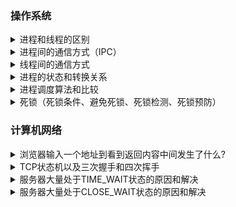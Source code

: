 ### 操作系统
<details>
    <summary>进程和线程的区别</summary>
    <ul>
        <li>进程是资源分配的最小单位，线程是程序执行的最小单位（资源调度的最小单位）</li>
        <li>进程有自己独立的地址空间，每启动一个进程，系统将为其分配地址空间，建立数据表来维护代码段，堆栈段和数据段。
            <ul>
                <li>而线程是共享进程中的数据，使用相同的地址空间，CPU开销小。</li>
            </ul>
        </li>
        <li>线程之间的通信更方便，同一进程下的线程共享全局变量，静态变量等数据，进程之间的通信则需要以通信的方式进行。</li>
        <li>多进程比多线程更健壮，多线程中一个线程死亡意味着进程的死亡。而多进程程序不同进程之间互不影响。</li>
    </ul>
</details>

<details>
    <summary>进程间的通信方式（IPC）</summary>
    <ul>
        <li><strong>管道</strong>：在内核中申请一块固定大小的缓冲区，程序拥有写入和读取的权利。
            <ul>
                <li>匿名管道：用于亲缘关系进程，父子进程。</li>
                <li>有名管道：可用于无亲缘关系的进程间。</li>
            </ul>
        </li>
        <li><strong>信号</strong>：信号是一种比较复杂的通信方式，用于通知接收进程某个事件已经发生。
        </li>
        <li><strong>信号量</strong>：在内核中创建一个信号量集合（本质是个数组），数组的元素（信号量）都是1，使用P操作进行-1，使用V操作+1。
            <ul>
                <li>PV操作用于同一进程实现互斥。</li>
                <li>PV操作用于不同进程实现同步。</li>
            </ul>
        </li>
        <li><strong>消息队列</strong>：在内核中创建一队列，队列中每个元素是一个数据报，不同的进程可以通过句柄去访问这个队列。<br>
            <em><strong>消息队列提供了⼀个从⼀个进程向另外⼀个进程发送⼀块数据的⽅法。</strong></em>
            <ul>
                <li>不足：消息长度有上限</li>
            </ul>
        </li>
        <li><strong>共享内容</strong>：将同一块物理内存一块映射到不同的进程的虚拟地址空间中，实现不同进程间对同一资源的共享。
            <ul>
                <li>共享内存可以说是最有用的进程间通信方式，也是最快的IPC形式。</li>
                <li>不用从用户态到内核态的频繁切换和拷贝数据，直接从内存中读取就可以。</li>
                <li>共享内存是临界资源，所以需要操作时必须要保证原子性。使用信号量或者互斥锁都可以。</li>
                <li>生命周期随内核。</li>
            </ul>
        </li>
        <li><strong>套接字</strong>：套解口也是一种进程间通信机制，与其他通信机制不同的是，它可用于不同及其间的进程通信。主要用于客户端和服务端之间的进程通信。
        </li>
    </ul>
</details>

<details>
    <summary>线程间的通信方式</summary>
    <ol>
        <li><strong>锁机制</strong>：包括互斥锁、条件变量、读写锁
            <ul>
                <li>互斥锁提供了以排他方式防止数据结构被并发修改的方法。</li>
                <li>读写锁允许多个线程同时读共享数据，而对写操作是互斥的。</li>
                <li>条件变量可以以原子的方式阻塞进程，直到某个特定条件为真为止。对条件的测试是在互斥锁的保护下进行的。<em><strong>条件变量始终与互斥锁一起使用。</strong></em></li>
            </ul>
        </li>
        <li><strong>信号量机制(Semaphore)</strong>：包括无名线程信号量和命名线程信号量</li>
        <li><strong>信号机制(Signal)</strong>：类似进程间的信号处理</li>
    </ol>
    <p>线程间的通信目的主要是用于线程同步，所以线程没有像进程通信中的用于数据交换的通信机制。</p>
</details>

<details>
    <summary>进程的状态和转换关系</summary>
    <p><img src="image/image01.jpg" alt=""></p>
    <ol>
        <li>
            <p>就绪——执行：对就绪状态的进程，当进程调度程序按一种选定的策略从中选中一个就绪进程，为之分配了处理机后，该进程便由就绪状态变为执行状态；</p>
        </li>
        <li>
            <p>执行——阻塞：正在执行的进程因发生某等待事件而无法执行，则进程由执行状态变为阻塞状态。如：</p>
            <ul>
                <li>进程提出输入/输出请求而变成等待外部设备传输信息的状态</li>
                <li>进程申请资源（主存空间或外部设备）得不到满足时变成等待资源状态</li>
                <li>进程运行中出现了故障（程序出错或主存储器读写错等）变成等待干预状态等等</li>
            </ul>
        </li>
        <li>
            <p>阻塞——就绪：处于阻塞状态的进程，在其等待的事件已经发生，如：</p>
            <ul>
                <li>输入/输出完成</li>
                <li>资源得到满足或错误处理完毕时</li>
            </ul>
            <p>处于等待状态的进程并不马上转入执行状态，而是先转入就绪状态，然后再由系统进程调度程序在适当的时候将该进程转为执行状态；</p>
        </li>
        <li>
            <p>执行——就绪：正在执行的进程，因时间片用完而被暂停执行，或在采用抢先式优先级调度算法的系统中,当有更高优先级的进程要运行而被迫让出处理机时，该进程便由执行状态转变为就绪状态。</p>
        </li>
    </ol>
</details>

<details>
    <summary>进程调度算法和比较</summary>
    <p><img src="image/image03.png" alt=""></p>
    <ol>
        <li>
            <p><strong>先来先去服务(FCFS)</strong><br>
                先来先去服务调度算法是一种最简单的调度算法，也称为先进先出或严格排队方案。当每个进程就绪后，它加入就绪队列。当前正运行的进程停止执行，选择在就绪队列中存在时间最长的进程运行。该算法既可以用于作业调度，也可以用于进程调度。先来先去服务比较适合于常作业（进程），而不利于段作业（进程）。
            </p>
        </li>
        <li>
            <p><strong>时间片轮转法(RR)</strong><br>
                轮转法是基于适中的抢占策略的，以一个周期性间隔产生时钟中断，当中断发生后，当前正在运行的进程被置于就绪队列中，然后基于先来先去服务策略选择下一个就绪作业的运行。这种技术也称为时间片，因为每个进程再被抢占之前都给定一片时间。
            </p>
            <ul>
                <li>过程：1、排成一个队列。2、每次调度时将CPU分派给队首进程。3、时间片结束时，发生时钟中断。4、暂停当前进程的执行，将其送到就绪队列的末尾，并通过上下文切换执行当前就绪的队首进程。</li>
                <li>说明：1、进程阻塞情况发生时，未用完时间片也要出让CPU。2、能够及时响应，但没有考虑作业长短等问题。3、系统的处理能力和系统的负载状态影响时间片长度。</li>
            </ul>
        </li>
        <li>
            <p><strong>最短进程优先(SJF)</strong><br>
                最短进程优先是一个非抢占策略，他的原则是下一次选择预计处理时间最短的进程，因此短进程将会越过长作业，跳至队列头。该算法即可用于作业调度，也可用于进程调度。但是他对长作业不利，不能保证紧迫性作业（进程）被及时处理，作业的长短只是被估算出来的。
            </p>
        </li>
        <li>
            <p><strong>最短剩余时间优先(SRTF)</strong><br>
                最短剩余时间是针对最短进程优先增加了抢占机制的版本。在这种情况下，进程调度总是选择预期剩余时间最短的进程。当一个进程加入到就绪队列时，他可能比当前运行的进程具有更短的剩余时间，因此只要新进程就绪，调度程序就能可能抢占当前正在运行的进程。像最短进程优先一样，调度程序正在执行选择函数是必须有关于处理时间的估计，并且存在长进程饥饿的危险。
            </p>
        </li>
        <li>
            <p><strong>高优先权优先调度算法HPF和高响应比优先调度算法HRRN</strong><br>
                （1）两种方式：非抢占式优先权算法、抢占式优先权算法（关键点：新作业产生时）<br>
                （2）类型:静态优先权：创建进程时确定，整个运行期间保持不变。动态优先权：创建进程时赋予的优先权可随进程的推进或随其等待时间的增加而改变。<br>
                （3）高响应比优先调度算法HRRN</p>
            <blockquote>
                <p>HRRN为每个作业引入动态优先权，使作业的优先级随着等待时间的增加而以速率a提高：优先权 =（等待时间+要求服务时间)/要求服务时间= 响应时间 / 要求服务时间。<br>
                    什么时候计算各进程的响应比优先权？（作业完成时、新作业产生时（抢占、非抢占）、时间片完成时、进程阻塞时）</p>
            </blockquote>
        </li>
        <li>
            <p><strong>多级反馈队列算法FB</strong></p>
            <ul>
                <li>过程：1、准备调度：先将它放入第一个队列的末尾，按FCFS原则排队等待调度。2、IF时间片内完成，便可准备撤离系统。3、IF时间片内未能完成，调度程序便将该进程转入第二队列的末尾等待再次被调度执行。4、当第一队列中的进程都执行完，系统再按FCFS原则调度第二队列。在第二队列的稍放长些的时间片内仍未完成，再依次将它放入第三队列。5、依次降到第n队列后，在第n队列中便采取按时间片轮转的方式运行。
                </li>
                <li>说明:1、设置多个就绪队列，各队列有不同的优先级,优先级从第一个队列依次降低。2、赋予各队列进程执行时间片大小不同,
                    优先权越高，时间片越短。3、仅当优先权高的队列（如第一队列）空闲时，调度程序才调度第二队列中的进程运行。4、高优先级抢占时，被抢占的进程放回原就绪队列末尾。</li>
            </ul>
        </li>
    </ol>
</details>

<details>
    <summary>死锁（死锁条件、避免死锁、死锁检测、死锁预防）</summary>
    <p><strong>死锁的定义：</strong><br>
        多个进行相互等待对方资源，在得到所有资源继续运行之前，都不会释放自己已有的资源，这样造成了循环等待的现象，称为死锁。</p>
    <p><strong>产生死锁的四大必要条件：</strong></p>
    <ol>
        <li>
            <p>资源互斥/资源不共享<br>
                每个资源要么已经分配给了一个进程，要么是可用的，只有这两种状态，资源不可以被共享使用，所以所谓的互斥是指：资源不共享，如果被使用，只能被一个进程使用。</p>
        </li>
        <li>
            <p>占有和等待/请求并保持<br>
                已经得到资源的进程还能继续请求新的资源，所以个人觉得叫占有并请求也许更好理解。</p>
        </li>
        <li>
            <p>资源不可剥夺<br>
                当一个资源分配给了一个进程后，其它需要该资源的进程不ß能强制性获得该资源，除非该资源的当前占有者显示地释放该资源。</p>
        </li>
        <li>
            <p>环路等待<br>
                死锁发生时，系统中一定有由两个或两个以上的进程组成的一条环路，环路上的每个进程都在等待下一个进程所占有的资源。</p>
        </li>
    </ol>
    <p><strong>防止死锁的方法：</strong></p>
    <ol>
        <li>
            <p>破坏互斥条件</p>
            <ul>
                <li>方法：如果允许系统资源都能共享使用，则系统不会进入死锁状态。</li>
                <li>缺点：有些资源根本不能同时访问，如打印机等临界资源只能互斥使用。所以，破坏互斥条件而预防死锁的方法不太可行，而且在有的场合应该保护这种互斥性。</li>
            </ul>
        </li>
        <li>
            <p>破坏请求并保持条件</p>
            <ul>
                <li>方法：釆用预先静态分配方法，即进程在运行前一次申请完它所需要的全部资源，在它的资源未满足前，不把它投入运行。一旦投入运行后，这些资源就一直归它所有，也不再提出其他资源请求，这样就可以保证系统不会发生死锁。
                </li>
                <li>缺点：系统资源被严重浪费，其中有些资源可能仅在运行初期或运行快结束时才使用，甚至根本不使用。而且还会导致“饥饿”现象，当由于个别资源长期被其他进程占用时，将致使等待该资源的进程迟迟不能开始运行。
                </li>
            </ul>
        </li>
        <li>
            <p>破坏不可剥夺条件</p>
            <ul>
                <li>方法：当一个已保持了某些不可剥夺资源的进程，请求新的资源而得不到满足时，它必须释放已经保持的所有资源，待以后需要时再重新申请。这意味着，一个进程已占有的资源会被暂时释放，或者说是被剥夺了，或从而破坏了不可剥夺条件。
                </li>
                <li>缺点：该策略实现起来比较复杂，释放已获得的资源可能造成前一阶段工作的失效，反复地申请和释放资源会增加系统开销，降低系统吞吐量。这种方法常用于状态易于保存和恢复的资源，如CPU的寄存器及内存资源，一般不能用于打印机之类的资源。
                </li>
            </ul>
        </li>
        <li>
            <p>破坏循环等待条件</p>
            <ul>
                <li>方法：为了破坏循环等待条件，可釆用顺序资源分配法。首先给系统中的资源编号，规定每个进程，必须按编号递增的顺序请求资源，同类资源一次申请完。也就是说，只要进程提出申请分配资源Ri，则该进程在以后的资源申请中，只能申请编号大于Ri的资源。
                </li>
                <li>缺点：这种方法存在的问题是，编号必须相对稳定，这就限制了新类型设备的增加；尽管在为资源编号时已考虑到大多数作业实际使用这些资源的顺序，但也经常会发生作业使用资源的顺序与系统规定顺序不同的情况，造成资源的浪费；此外，这种按规定次序申请资源的方法，也必然会给用户的编程带来麻烦。
                </li>
            </ul>
        </li>
    </ol>
    <p><strong>死锁的检测方式</strong><br>
        绘制资源分配图，进行简化。</p>
    <blockquote>
        <p>死锁定理：</p>
        <ol>
            <li>如果资源分配图中没有环路，则系统没有死锁。</li>
            <li>如果资源分配图中出现了环路，则系统可能有死锁。</li>
            <li>如果资源分配图不可完全简化，则系统死锁。</li>
        </ol>
    </blockquote>
    <p><strong>死锁的解除</strong></p>
    <ol>
        <li>资源剥夺法<br>挂起某些死锁进程，并抢占它的资源，将这些资源分配给其他的死锁进程。但应防止被挂起的进程长时间得不到资源，而处于资源匮乏的状态。</li>
        <li>撤销进程法<br>强制撤销部分、甚至全部死锁进程并剥夺这些进程的资源。撤销的原则可以按进程优先级和撤销进程代价的高低进行。</li>
        <li>进程回退法<br>让一（多）个进程回退到足以回避死锁的地步，进程回退时自愿释放资源而不是被剥夺。要求系统保持进程的历史信息，设置还原点。</li>
    </ol>
</details>

### 计算机网络

<details>
    <summary>浏览器输入一个地址到看到返回内容中间发生了什么?</summary>
    <ol>
        <li>查询DNS，获取域名对应的IP。<br>
            <strong>DNS解析机制：</strong>
            <ol>
                <li>检查本地hosts文件是否有这个网址的映射，如果有，就调用这个IP地址映射，解析完成。</li>
                <li>如果没有，则查找本地DNS解析器缓存是否有这个网址的映射，如果有，返回映射，解析完成。</li>
                <li>如果没有，则查找填写或分配的首选DNS服务器，称为本地DNS服务器。服务器接收到查询时：【如果要查询的域名包含在本地配置区域资源中，返回解析结果，查询结束，此解析具有权威性。】【如果要查询的域名不由本地DNS服务器区域解析，但服务器缓存了此网址的映射关系，返回解析结果，查询结束，此解析不具有权威性。】
                </li>
                <li>如果本地DNS服务器也失效：通过迭代的方式一层层向上级DNS服务器请求，在顶级DNS解析服务器后则通过迭代的方式来查找。</li>
            </ol>
        </li>
        <li>客户机发送HTTP请求报文：
            <ol>
                <li>应用层：客户端发送HTTP请求报文</li>
                <li>传输层：切分长数据，并确保可靠性。</li>
                <li>网络层：进行路由</li>
                <li>数据链路层：传输数据</li>
                <li>物理层：物理传输bit</li>
            </ol>
        </li>
        <li>服务器端经过物理层→数据链路层→网络层→传输层→应用层，解析请求报文，发送HTTP响应报文。</li>
        <li>客户端解析HTTP响应报文</li>
        <li>浏览器开始显示HTML</li>
        <li>浏览器重新发送请求获取图片、CSS、JS的数据。</li>
        <li>浏览器渲染页面<br>
            <strong>渲染机制：</strong><br>
            构建DOM树 -&gt; CSS解析 -&gt; 构建渲染树 -&gt; 渲染树布局 -&gt; 渲染树绘制
            <ul>
                <li>构建DOM树<br>
                    当浏览器客户端从服务器那接受到HTML文档后，就会遍历文档节点然后生成DOM树，DOM树结构和HTML标签一一对应。需要注意记下几点：
                    <ul>
                        <li>DOM树在构建的过程中可能会被CSS和JS的加载而执行阻塞。（这在后面会详细介绍。）</li>
                        <li>display:none 的元素也会在DOM树中。</li>
                        <li>注释也会在DOM树中</li>
                        <li>Script标签会在DOM树中</li>
                    </ul>
                </li>
                <li>CSS解析<br>
                    浏览器会解析CSS文件并生成CSS规则树，在过程中，每个CSS文件都会被分析成StyleSheet对象，每个对象都包括CSS规则，CSS规则对象包括对应的选择器和声明对象以及其他对象。在这个过程需要注意的是：
                    <ul>
                        <li>CSS解析可以与DOM解析同进行。</li>
                        <li>CSS解析与script的执行互斥。</li>
                        <li>在Webkit内核中进行了script执行优化，只有在JS访问CSS时才会发生互斥。</li>
                    </ul>
                </li>
                <li>构建渲染树<br>
                    通过DOM树和CSS规则树，浏览器就可以通过它两构建渲染树了。浏览器会先从DOM树的根节点开始遍历每个可见节点，让后对每个可见节点找到适配的CSS样式规则并应用。具体的规则有以下几点需要注意：
                    <ul>
                        <li>Render Tree和DOM Tree不完全对应。</li>
                        <li>display: none的元素不在Render Tree中</li>
                        <li>visibility: hidden的元素在Render Tree中</li>
                    </ul>
                </li>
                <li>渲染树布局<br>
                    布局阶段会从渲染树的更节点开始遍历，由于渲染树的每个节点都是一个Render
                    Object对象，包含宽高，位置，背景色等样式信息。所以浏览器就可以通过这些样式信息来确定每个节点对象在页面上的确切大小和位置，布局阶段的输出就是我们常说的盒子模型，它会精确地捕获每个元素在屏幕内的确切位置与大小。需要注意的是：
                    <ul>
                        <li>float元素，absoulte元素，fixed元素会发生位置偏移。</li>
                        <li>我们常说的脱离文档流，其实就是脱离Render Tree。</li>
                    </ul>
                </li>
                <li>渲染树绘制<br>
                    在绘制阶段，浏览器会遍历渲染树，调用渲染器的paint()方法在屏幕上显示其内容。渲染树的绘制工作是由浏览器的UI后端组件完成的。</li>
            </ul>
        </li>
    </ol>
</details>

<details>
    <summary>TCP状态机以及三次握手和四次挥手</summary>
    <p><img src="image/image02.jpeg" alt=""></p>
    <p><strong>各个状态的解释</strong></p>
    <ul>
        <li>LISTEN：监听来自远方TCP端口的连接请求。</li>
        <li>SYN-SENT：发送连接请求后等待匹配的连接请求。</li>
        <li>SYN-RCVD：收到SYN并发送一个连接请求后等待双方连接确认。</li>
        <li>FIN-WAIT-1：等待远程TCP的连接中断请求，或先前的连接中断请求的确认。（等待接收ACK）</li>
        <li>FIN-WAIT-2：从远程TCP等待连接中断请求。（等待接收FIN）</li>
        <li>CLOSING-WAIT：等待从本地用户发来的连接中断请求。</li>
        <li>CLOSING：等待远程TCP对连接中断请求的确认。</li>
        <li>LAST-ACK：等待原来发向远程TCP的连接中断请求的确认。</li>
        <li>TIME-WAIT：等待足够时间确保远程TCP接受连接中断请求的确认。</li>
        <li>CLOSED：无连接状态。</li>
    </ul>
    <p><strong>三次握手</strong></p>
    <ul>
        <li>第一次握手：<br>
            Client什么都不能确认。<br>
            Server确认：对方发送正常。</li>
        <li>第二次握手：<br>
            Client确认：自己发送/接收正常，对方发送/接收正常。<br>
            Server确认：自己接受正常，对方发送正常。</li>
        <li>第三次握手：<br>
            Client确认：自己发送/接收正常，对方发送/接收正常。<br>
            Server确认：自己接受正常，对方发送正常。</li>
    </ul>
    <p><strong>四次挥手</strong><br>
        当收到对方的FIN报文时，仅表示对方不再发送数据但还能接收收据，我们也未必把全部数据都发给了对方，所以我们可以立即close，也可以发送一些数据给对方后，再发送FIN报文给对方表示同意关闭连接。因此我们的ACK和FIN一般会分开发送。
    </p>
    <p><strong>CLOSING状态出现的情况</strong><br>
    <p><img src="image/image04.png" alt=""></p>
    客户端和服务端同时发送FIN给对方，并都进入FIN_WAIT_1状态，接收到对方发来的FIN后，都由FIN_WAIT_1状态进入CLOSING状态并发送ACK给对方确认关闭连接。接收到对方的ACK后双方都进入TIME_WAIT状态等待关闭连接。
    </p>
    <p><strong>为什么需要TIME_WAIT状态</strong></p>
    <ol>
        <li>
            <p>为实现TCP这种全双工连接的可靠释放<br>
                这样可让TCP再次发送最后的ACK以防这个ACK丢失(另一端超时并重发最后的FIN)这种2MSL等待的另一个结果是这个TCP连接在2MSL等待期间，定义这个连接的插口(客户的IP地址和端口号，服务器的IP地址和端口号)不能再被使用。这个连接只能在2MSL结束后才能再被使用。
            </p>
        </li>
        <li>
            <p>为使旧的数据包在网络因过期而消失<br>
                每个具体TCP实现必须选择一个报文段最大生存时间MSL。它是任何报文段被丢弃前在网络内的最长时间。</p>
        </li>
    </ol>

</details>

<details>
    <summary>服务器大量处于TIME_WAIT状态的原因和解决</summary>
    <p><strong>原因</strong><br>
        TIME_WAIT是主动关闭连接的一方保持的状态，对于服务器来说他本身就是“客户端”，在完成某一个中请求之后，他就会发起主动关闭连接，从而进入TIME_WAIT的状态，然后在保持这个状态2MSL（max segment
        lifetime）时间之后，彻底关闭回收资源。</p>
    <p><strong>危害</strong></p>
    <ol>
        <li>高并发可以让服务器在短时间范围内同时占用大量端口，而端口有个0~65535的范围，并不是很多，刨除系统和其他服务要用的，剩下的就更少了。</li>
        <li>在这个场景中，短连接表示“业务处理+传输数据的时间 远远小于 TIMEWAIT超时的时间”的连接。</li>
    </ol>
    <p><strong>解决方案</strong><br>
        由于TIME_WAIT是主动发起一方的出现的问题，对网络配置参数进行优化</p>
    <ul>
        <li>开启SYN Cookies: <code>net.ipv4.tcp_syncookies = 1</code>表示开启SYN
            Cookies。当出现SYN等待队列溢出时，启用cookies来处理，可防范少量SYN攻击，默认为0，表示关闭；</li>
        <li>允许端口重用：<code>net.ipv4.tcp_tw_reuse = 1</code>表示开启重用。允许将TIME-WAIT sockets重新用于新的TCP连接，默认为0，表示关闭；</li>
        <li>开启快速回收机制：<code>net.ipv4.tcp_tw_recycle = 1</code>表示开启TCP连接中TIME-WAIT sockets的快速回收，默认为0，表示关闭。</li>
        <li>缩短TIMEOUT时间：<code>net.ipv4.tcp_fin_timeout</code>修改系統默认的TIMEOUT时间(30)</li>
    </ul>
</details>

<details>
    <summary>服务器大量处于CLOSE_WAIT状态的原因和解决</summary>
    <p><strong>原因</strong><br>
        一直保持在CLOSE_WAIT状态，那么只有一种情况，就是在对方关闭连接之后服务器程序自己没有进一步发出ack信号。换句话说，就是在对方连接关闭之后，程序里没有检测到，或者程序压根就忘记了这个时候需要关闭连接，于是这个资源就一直被程序占着。
    </p>
    <p><strong>解决方案</strong><br>
        检查服务器程序代码，尤其是在确认连接关闭等地方函数，是否有异常分支导致程序没有处理而无法正常进行关闭连接的情况。</p>
</details>